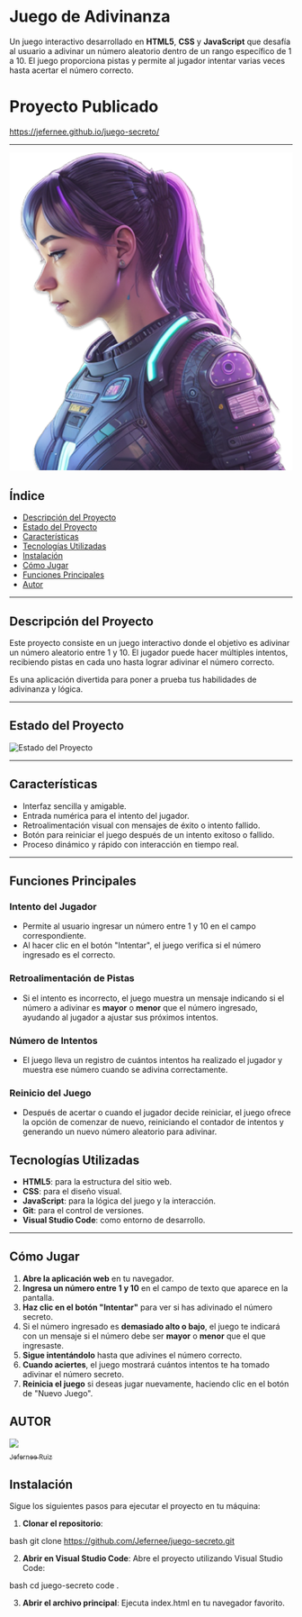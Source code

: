 # Juego de Adivinanza

Un juego interactivo desarrollado en **HTML5**, **CSS** y **JavaScript** que desafía al usuario a adivinar un número aleatorio dentro de un rango específico de 1 a 10. El juego proporciona pistas y permite al jugador intentar varias veces hasta acertar el número correcto.

# Proyecto Publicado
https://jefernee.github.io/juego-secreto/

---

![Juego de Adivinanza](https://github.com/Jefernee/juego-secreto/blob/main/img/ia.png)

## Índice

- [Descripción del Proyecto](#descripción-del-proyecto)
- [Estado del Proyecto](#estado-del-proyecto)
- [Características](#características)
- [Tecnologías Utilizadas](#tecnologías-utilizadas)
- [Instalación](#instalación)
- [Cómo Jugar](#cómo-jugar)
- [Funciones Principales](#funciones-principales)
- [Autor](#autor)

---

## Descripción del Proyecto

Este proyecto consiste en un juego interactivo donde el objetivo es adivinar un número aleatorio entre 1 y 10. El jugador puede hacer múltiples intentos, recibiendo pistas en cada uno hasta lograr adivinar el número correcto. 

Es una aplicación divertida para poner a prueba tus habilidades de adivinanza y lógica.

---

## Estado del Proyecto

![Estado del Proyecto](https://img.shields.io/badge/Estado-Terminado-brightgreen)

---

## Características

- Interfaz sencilla y amigable.
- Entrada numérica para el intento del jugador.
- Retroalimentación visual con mensajes de éxito o intento fallido.
- Botón para reiniciar el juego después de un intento exitoso o fallido.
- Proceso dinámico y rápido con interacción en tiempo real.

---
## Funciones Principales

### Intento del Jugador
- Permite al usuario ingresar un número entre 1 y 10 en el campo correspondiente.
- Al hacer clic en el botón "Intentar", el juego verifica si el número ingresado es el correcto.

### Retroalimentación de Pistas
- Si el intento es incorrecto, el juego muestra un mensaje indicando si el número a adivinar es **mayor** o **menor** que el número ingresado, ayudando al jugador a ajustar sus próximos intentos.

### Número de Intentos
- El juego lleva un registro de cuántos intentos ha realizado el jugador y muestra ese número cuando se adivina correctamente.

### Reinicio del Juego
- Después de acertar o cuando el jugador decide reiniciar, el juego ofrece la opción de comenzar de nuevo, reiniciando el contador de intentos y generando un nuevo número aleatorio para adivinar.

## Tecnologías Utilizadas

- **HTML5**: para la estructura del sitio web.
- **CSS**: para el diseño visual.
- **JavaScript**: para la lógica del juego y la interacción.
- **Git**: para el control de versiones.
- **Visual Studio Code**: como entorno de desarrollo.

---



## Cómo Jugar

1. **Abre la aplicación web** en tu navegador.
2. **Ingresa un número entre 1 y 10** en el campo de texto que aparece en la pantalla.
3. **Haz clic en el botón "Intentar"** para ver si has adivinado el número secreto.
4. Si el número ingresado es **demasiado alto o bajo**, el juego te indicará con un mensaje si el número debe ser **mayor** o **menor** que el que ingresaste.
5. **Sigue intentándolo** hasta que adivines el número correcto.
6. **Cuando aciertes**, el juego mostrará cuántos intentos te ha tomado adivinar el número secreto.
7. **Reinicia el juego** si deseas jugar nuevamente, haciendo clic en el botón de "Nuevo Juego".
   
## AUTOR
 [<img src="https://avatars.githubusercontent.com/u/135678125?v=4" width=115><br><sub>Jefernee Ruiz</sub>](https://github.com/Jefernee) 
## Instalación

Sigue los siguientes pasos para ejecutar el proyecto en tu máquina:

1. **Clonar el repositorio**:
   
bash
   git clone https://github.com/Jefernee/juego-secreto.git

2. **Abrir en Visual Studio Code**:
   Abre el proyecto utilizando Visual Studio Code:
   
bash
   cd juego-secreto
   code .

3. **Abrir el archivo principal**:
   Ejecuta index.html en tu navegador favorito.
 




